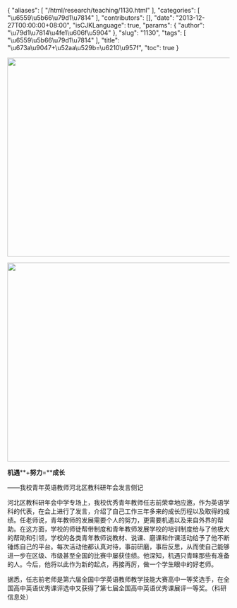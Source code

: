 {
    "aliases": [
        "/html/research/teaching/1130.html"
    ],
    "categories": [
        "\u6559\u5b66\u79d1\u7814"
    ],
    "contributors": [],
    "date": "2013-12-27T00:00:00+08:00",
    "isCJKLanguage": true,
    "params": {
        "author": "\u79d1\u7814\u4fe1\u606f\u5904"
    },
    "slug": "1130",
    "tags": [
        "\u6559\u5b66\u79d1\u7814"
    ],
    "title": "\u673a\u9047+\u52aa\u529b=\u6210\u957f",
    "toc": true
}


<img
    src="https://cdn.tfls.online/mirror/full/f513fb9960ddd44c43b08c384dc74322d5a3acb7.jpg"
    style="display:block;margin-left:auto;margin-right:auto;"
    decoding="async"
    fetchpriority="auto"
    loading="lazy"
    height="450"
    width="600"
/>





<img
    src="https://cdn.tfls.online/mirror/full/0889d12e7c789dbad75393dd205e4fe53a726526.jpg"
    style="display:block;margin-left:auto;margin-right:auto;"
    decoding="async"
    fetchpriority="auto"
    loading="lazy"
    height="450"
    width="600"
/>




  





**机遇****+****努力****=****成长**




——我校青年英语教师河北区教科研年会发言侧记









河北区教科研年会中学专场上，我校优秀青年教师任志前荣幸地应邀，作为英语学科的代表，在会上进行了发言，介绍了自己工作三年多来的成长历程以及取得的成绩。任老师说，青年教师的发展需要个人的努力，更需要机遇以及来自外界的帮助。在这方面，学校的师徒帮带制度和青年教师发展学校的培训制度给与了他极大的帮助和引领，学校的各类青年教师说教材、说课、磨课和作课活动给予了他不断锤炼自己的平台。每次活动他都认真对待，事前研磨，事后反思，从而使自己能够进一步在区级、市级甚至全国的比赛中屡获佳绩。他深知，机遇只青睐那些有准备的人。今后，他将以此作为新的起点，再接再厉，做一个学生眼中的好老师。




据悉，任志前老师是第六届全国中学英语教师教学技能大赛高中一等奖选手，在全国高中英语优秀课评选中又获得了第七届全国高中英语优秀课展评一等奖。（科研信息处）




  



